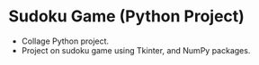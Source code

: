 # Sudoku Game (Python Project)
- Collage Python project.
- Project on sudoku game using Tkinter, and NumPy packages.
